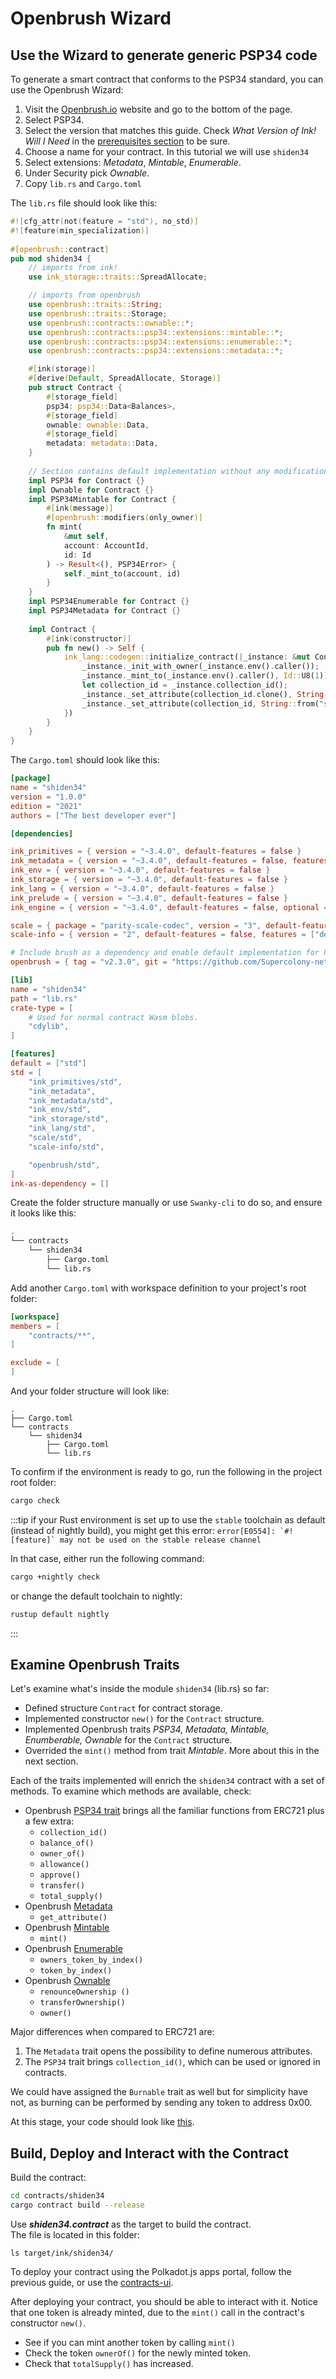 # Openbrush Wizard

## Use the Wizard to generate generic PSP34 code

To generate a smart contract that conforms to the PSP34 standard, you can use the Openbrush Wizard:
1. Visit the [Openbrush.io](https://openbrush.io/) website and go to the bottom of the page.
2. Select PSP34.
3. Select the version that matches this guide. Check *What Version of Ink! Will I Need* in the [prerequisites section](../nft.md) to be sure.
4. Choose a name for your contract. In this tutorial we will use `shiden34`
5. Select extensions: *Metadata*, *Mintable*, *Enumerable*.
6. Under Security pick *Ownable*.
7. Copy `lib.rs` and `Cargo.toml`

The `lib.rs` file should look like this:
```rust
#![cfg_attr(not(feature = "std"), no_std)]
#![feature(min_specialization)]
        
#[openbrush::contract]
pub mod shiden34 {
    // imports from ink!
	use ink_storage::traits::SpreadAllocate;

    // imports from openbrush
	use openbrush::traits::String;
	use openbrush::traits::Storage;
	use openbrush::contracts::ownable::*;
	use openbrush::contracts::psp34::extensions::mintable::*;
	use openbrush::contracts::psp34::extensions::enumerable::*;
	use openbrush::contracts::psp34::extensions::metadata::*;

    #[ink(storage)]
    #[derive(Default, SpreadAllocate, Storage)]
    pub struct Contract {
    	#[storage_field]
		psp34: psp34::Data<Balances>,
		#[storage_field]
		ownable: ownable::Data,
		#[storage_field]
		metadata: metadata::Data,
    }
    
    // Section contains default implementation without any modifications
	impl PSP34 for Contract {}
	impl Ownable for Contract {}
	impl PSP34Mintable for Contract {
		#[ink(message)]
		#[openbrush::modifiers(only_owner)]
		fn mint(
            &mut self,
            account: AccountId,
			id: Id
        ) -> Result<(), PSP34Error> {
			self._mint_to(account, id)
		}
	}
	impl PSP34Enumerable for Contract {}
	impl PSP34Metadata for Contract {}
     
    impl Contract {
        #[ink(constructor)]
        pub fn new() -> Self {
            ink_lang::codegen::initialize_contract(|_instance: &mut Contract|{
				_instance._init_with_owner(_instance.env().caller());
				_instance._mint_to(_instance.env().caller(), Id::U8(1)).expect("Can't mint");
				let collection_id = _instance.collection_id();
				_instance._set_attribute(collection_id.clone(), String::from("name"), String::from("Shiden34"));
				_instance._set_attribute(collection_id, String::from("symbol"), String::from("SH34"));
			})
        }
    }
}
```

The `Cargo.toml` should look like this:
```toml
[package]
name = "shiden34"
version = "1.0.0"
edition = "2021"
authors = ["The best developer ever"]

[dependencies]

ink_primitives = { version = "~3.4.0", default-features = false }
ink_metadata = { version = "~3.4.0", default-features = false, features = ["derive"], optional = true }
ink_env = { version = "~3.4.0", default-features = false }
ink_storage = { version = "~3.4.0", default-features = false }
ink_lang = { version = "~3.4.0", default-features = false }
ink_prelude = { version = "~3.4.0", default-features = false }
ink_engine = { version = "~3.4.0", default-features = false, optional = true }

scale = { package = "parity-scale-codec", version = "3", default-features = false, features = ["derive"] }
scale-info = { version = "2", default-features = false, features = ["derive"], optional = true }

# Include brush as a dependency and enable default implementation for PSP34 via brush feature
openbrush = { tag = "v2.3.0", git = "https://github.com/Supercolony-net/openbrush-contracts", default-features = false, features = ["psp34", "ownable"] }

[lib]
name = "shiden34"
path = "lib.rs"
crate-type = [
    # Used for normal contract Wasm blobs.
    "cdylib",
]

[features]
default = ["std"]
std = [
    "ink_primitives/std",
    "ink_metadata",
    "ink_metadata/std",
    "ink_env/std",
    "ink_storage/std",
    "ink_lang/std",
    "scale/std",
    "scale-info/std",

    "openbrush/std",
]
ink-as-dependency = [] 

```

Create the folder structure manually or use `Swanky-cli` to do so, and ensure it looks like this:
```bash
.
└── contracts
    └── shiden34
        ├── Cargo.toml
        └── lib.rs
```

Add another `Cargo.toml` with workspace definition to your project's root folder:
```toml
[workspace]
members = [
    "contracts/**",
]

exclude = [
]
```
And your folder structure will look like:
```cargo
.
├── Cargo.toml
└── contracts
    └── shiden34
        ├── Cargo.toml
        └── lib.rs
```
To confirm if the environment is ready to go, run the following in the project root folder:

```bash
cargo check
```

:::tip
if your Rust environment is set up to use the `stable` toolchain as default (instead of nightly build), you might get this error:
```error[E0554]: `#![feature]` may not be used on the stable release channel```

In that case, either run the following command:
```bash
cargo +nightly check
```
or change the default toolchain to nightly:
```bash
rustup default nightly
```
:::


## Examine Openbrush Traits 
Let's examine what's inside the module `shiden34` (lib.rs) so far:
* Defined structure `Contract` for contract storage.
* Implemented constructor `new()` for the `Contract` structure.
* Implemented Openbrush traits *PSP34, Metadata, Mintable, Enumberable, Ownable* for the `Contract` structure.
* Overrided the `mint()` method from trait *Mintable*. More about this in the next section.

Each of the traits implemented will enrich the `shiden34` contract with a set of methods. To examine which methods are available, check:
* Openbrush [PSP34 trait](https://github.com/Supercolony-net/openbrush-contracts/blob/main/contracts/src/traits/psp34/psp34.rs) brings all the familiar functions from ERC721 plus a few extra:
    * `collection_id()`
    * `balance_of()`
    * `owner_of()`
    * `allowance()`
    * `approve()`
    * `transfer()`
    * `total_supply()`
* Openbrush [Metadata](https://github.com/Supercolony-net/openbrush-contracts/blob/main/contracts/src/traits/psp34/extensions/metadata.rs)
    * `get_attribute()`
* Openbrush [Mintable](https://github.com/Supercolony-net/openbrush-contracts/blob/main/contracts/src/traits/psp34/extensions/mintable.rs) 
    * `mint()`
* Openbrush [Enumerable](https://github.com/Supercolony-net/openbrush-contracts/blob/main/contracts/src/traits/psp34/extensions/enumerable.rs)
    * `owners_token_by_index()`
    * `token_by_index()`
* Openbrush [Ownable](https://github.com/Supercolony-net/openbrush-contracts/blob/main/contracts/src/access/ownable/mod.rs)
    * `renounceOwnership ()`
    * `transferOwnership()`
    * `owner()`

Major differences when compared to ERC721 are:
1. The `Metadata` trait opens the possibility to define numerous attributes.
2. The `PSP34` trait brings `collection_id()`, which can be used or ignored in contracts.

We could have assigned the `Burnable` trait as well but for simplicity have not, as burning can be performed by sending any token to address 0x00.

At this stage, your code should look like [this](https://github.com/swanky-dapps/nft/tree/tutorial/wizard-step1).

## Build, Deploy and Interact with the Contract
Build the contract:
```bash
cd contracts/shiden34
cargo contract build --release
```
Use ***shiden34.contract*** as the target to build the contract.   
The file is located in this folder:
```
ls target/ink/shiden34/
```

To deploy your contract using the Polkadot.js apps portal, follow the previous guide, or use the [contracts-ui](https://contracts-ui.substrate.io/?rpc=wss://rpc.shibuya.astar.network).

After deploying your contract, you should be able to interact with it. Notice that one token is already minted, due to the `mint()` call in the contract's constructor `new()`.
* See if you can mint another token by calling `mint()`
* Check the token `ownerOf()` for the newly minted token.
* Check that `totalSupply()` has increased.


